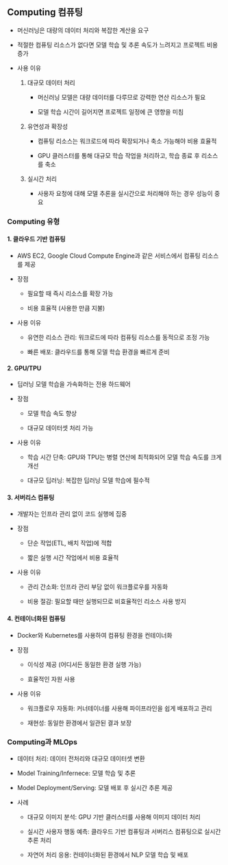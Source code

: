 ## Computing 컴퓨팅
- 머신러닝은 대량의 데이터 처리와 복잡한 계산을 요구

- 적절한 컴퓨팅 리소스가 없다면 모델 학습 및 추론 속도가 느려지고 프로젝트 비용 증가

- 사용 이유

    1. 대규모 데이터 처리

        - 머신러닝 모델은 대량 데이터를 다루므로 강력한 연산 리소스가 필요

        - 모델 학습 시간이 길어지면 프로젝트 일정에 큰 영향을 미침

    2. 유연성과 확장성

        - 컴퓨팅 리소스는 워크로드에 따라 확장되거나 축소 가능해야 비용 효율적

        - GPU 클러스터를 통해 대규모 학습 작업을 처리하고, 학습 종료 후 리소스를 축소

    3. 실시간 처리

        - 사용자 요청에 대해 모델 추론을 실시간으로 처리해야 하는 경우 성능이 중요

### Computing 유형

#### 1. 클라우드 기반 컴퓨팅

- AWS EC2, Google Cloud Compute Engine과 같은 서비스에서 컴퓨팅 리소스를 제공

- 장점

    - 필요할 때 즉시 리소스를 확장 가능

    - 비용 효율적 (사용한 만큼 지불)

- 사용 이유

    - 유연한 리소스 관리: 워크로드에 따라 컴퓨팅 리소스를 동적으로 조정 가능

    - 빠른 배포: 클라우드를 통해 모델 학습 환경을 빠르게 준비

#### 2. GPU/TPU

- 딥러닝 모델 학습을 가속화하는 전용 하드웨어

- 장점

    - 모델 학습 속도 향상

    - 대규모 데이터셋 처리 가능

- 사용 이유

    - 학습 시간 단축: GPU와 TPU는 병렬 연산에 최적화되어 모델 학습 속도를 크게 개선

    - 대규모 딥러닝: 복잡한 딥러닝 모델 학습에 필수적

#### 3. 서버리스 컴퓨팅

- 개발자는 인프라 관리 없이 코드 실행에 집중

- 장점

    - 단순 작업(ETL, 배치 작업)에 적합

    - 짧은 실행 시간 작업에서 비용 효율적

- 사용 이유

    - 관리 간소화: 인프라 관리 부담 없이 워크플로우를 자동화

    - 비용 절감: 필요할 때만 실행되므로 비효율적인 리소스 사용 방지

#### 4. 컨테이너화된 컴퓨팅

- Docker와 Kubernetes를 사용하여 컴퓨팅 환경을 컨테이너화

- 장점

    - 이식성 제공 (어디서든 동일한 환경 실행 가능)

    - 효율적인 자원 사용

- 사용 이유

    - 워크플로우 자동화: 커너테이너를 사용해 파이프라인을 쉽게 배포하고 관리

    - 재현성: 동일한 환경에서 일관된 결과 보장


### Computing과 MLOps

- 데이터 처리: 데이터 전처리와 대규모 데이터셋 변환

- Model Training/Infernece: 모델 학습 및 추론

- Model Deployment/Serving: 모델 배포 후 실시간 추론 제공

- 사례

    - 대규모 이미지 분석: GPU 기반 클러스터를 사용해 이미지 데이터 처리

    - 실시간 사용자 행동 예측: 클라우드 기반 컴퓨팅과 서버리스 컴퓨팅으로 실시간 추론 처리

    - 자연어 처리 응용: 컨테이너화된 환경에서 NLP 모델 학습 및 배포